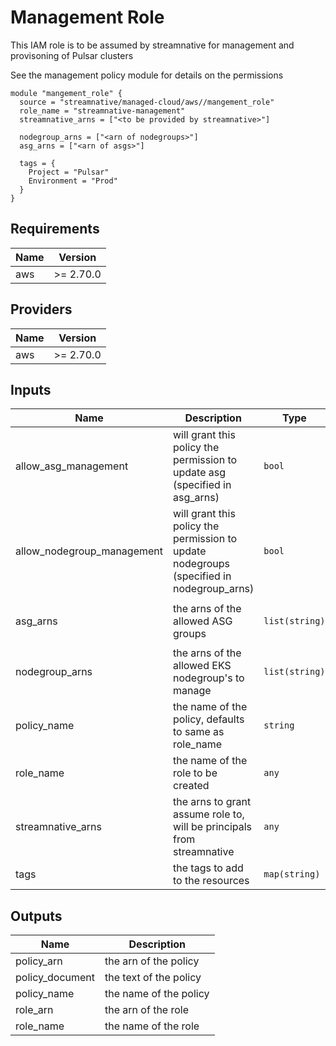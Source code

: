 # Management Role

This IAM role is to be assumed by streamnative for management and provisoning of Pulsar clusters

See the management policy module for details on the permissions

```
module "mangement_role" {
  source = "streamnative/managed-cloud/aws//mangement_role"
  role_name = "streamnative-management"
  streamnative_arns = ["<to be provided by streamnative>"]

  nodegroup_arns = ["<arn of nodegroups>"]
  asg_arns = ["<arn of asgs>"]

  tags = {
    Project = "Pulsar"
    Environment = "Prod"
  }
}
```

## Requirements

| Name | Version |
|------|---------|
| aws | >= 2.70.0 |

## Providers

| Name | Version |
|------|---------|
| aws | >= 2.70.0 |

## Inputs

| Name | Description | Type | Default | Required |
|------|-------------|------|---------|:--------:|
| allow\_asg\_management | will grant this policy the permission to update asg (specified in asg\_arns) | `bool` | `true` | no |
| allow\_nodegroup\_management | will grant this policy the permission to update nodegroups (specified in nodegroup\_arns) | `bool` | `true` | no |
| asg\_arns | the arns of the allowed ASG groups | `list(string)` | <pre>[<br>  "*"<br>]</pre> | no |
| nodegroup\_arns | the arns of the allowed EKS nodegroup's to manage | `list(string)` | <pre>[<br>  "*"<br>]</pre> | no |
| policy\_name | the name of the policy, defaults to same as role\_name | `string` | `""` | no |
| role\_name | the name of the role to be created | `any` | n/a | yes |
| streamnative\_arns | the arns to grant assume role to, will be principals from streamnative | `any` | n/a | yes |
| tags | the tags to add to the resources | `map(string)` | `{}` | no |

## Outputs

| Name | Description |
|------|-------------|
| policy\_arn | the arn of the policy |
| policy\_document | the text of the policy |
| policy\_name | the name of the policy |
| role\_arn | the arn of the role |
| role\_name | the name of the role |

